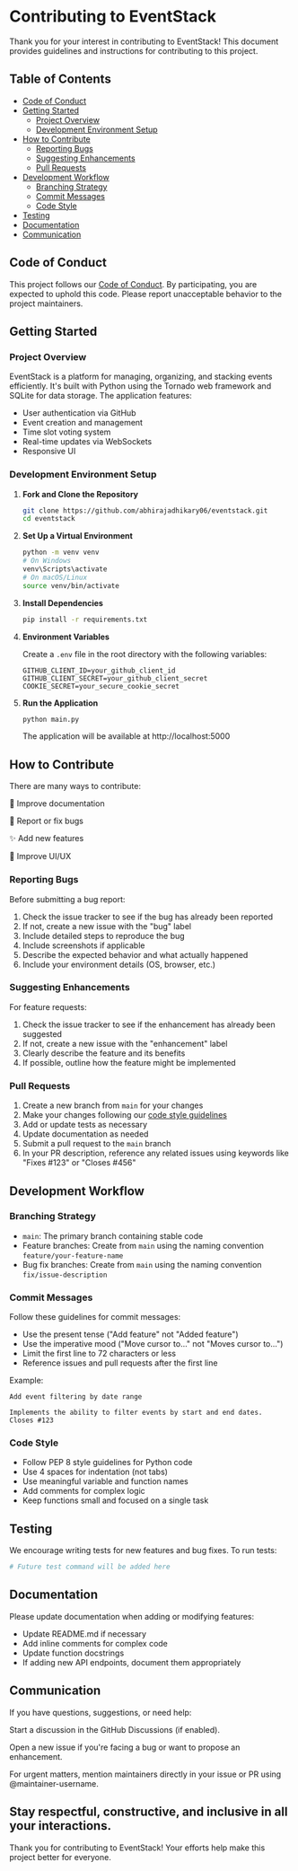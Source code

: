 # Contributing to EventStack

Thank you for your interest in contributing to EventStack! This document provides guidelines and instructions for contributing to this project.

## Table of Contents

- [Code of Conduct](#code-of-conduct)
- [Getting Started](#getting-started)
  - [Project Overview](#project-overview)
  - [Development Environment Setup](#development-environment-setup)
- [How to Contribute](#how-to-contribute)
  - [Reporting Bugs](#reporting-bugs)
  - [Suggesting Enhancements](#suggesting-enhancements)
  - [Pull Requests](#pull-requests)
- [Development Workflow](#development-workflow)
  - [Branching Strategy](#branching-strategy)
  - [Commit Messages](#commit-messages)
  - [Code Style](#code-style)
- [Testing](#testing)
- [Documentation](#documentation)
- [Communication](#communication)

## Code of Conduct

This project follows our [Code of Conduct](CODE_OF_CONDUCT.md). By participating, you are expected to uphold this code. Please report unacceptable behavior to the project maintainers.

## Getting Started

### Project Overview

EventStack is a platform for managing, organizing, and stacking events efficiently. It's built with Python using the Tornado web framework and SQLite for data storage. The application features:

- User authentication via GitHub
- Event creation and management
- Time slot voting system
- Real-time updates via WebSockets
- Responsive UI

### Development Environment Setup

1. **Fork and Clone the Repository**

   ```bash
   git clone https://github.com/abhirajadhikary06/eventstack.git
   cd eventstack
   ```

2. **Set Up a Virtual Environment**

   ```bash
   python -m venv venv
   # On Windows
   venv\Scripts\activate
   # On macOS/Linux
   source venv/bin/activate
   ```

3. **Install Dependencies**

   ```bash
   pip install -r requirements.txt
   ```

4. **Environment Variables**

   Create a `.env` file in the root directory with the following variables:

   ```
   GITHUB_CLIENT_ID=your_github_client_id
   GITHUB_CLIENT_SECRET=your_github_client_secret
   COOKIE_SECRET=your_secure_cookie_secret
   ```

5. **Run the Application**

   ```bash
   python main.py
   ```

   The application will be available at http://localhost:5000

## How to Contribute
There are many ways to contribute:

📃 Improve documentation

🐞 Report or fix bugs

✨ Add new features

🎨 Improve UI/UX


### Reporting Bugs

Before submitting a bug report:

1. Check the issue tracker to see if the bug has already been reported
2. If not, create a new issue with the "bug" label
3. Include detailed steps to reproduce the bug
4. Include screenshots if applicable
5. Describe the expected behavior and what actually happened
6. Include your environment details (OS, browser, etc.)

### Suggesting Enhancements

For feature requests:

1. Check the issue tracker to see if the enhancement has already been suggested
2. If not, create a new issue with the "enhancement" label
3. Clearly describe the feature and its benefits
4. If possible, outline how the feature might be implemented

### Pull Requests

1. Create a new branch from `main` for your changes
2. Make your changes following our [code style guidelines](#code-style)
3. Add or update tests as necessary
4. Update documentation as needed
5. Submit a pull request to the `main` branch
6. In your PR description, reference any related issues using keywords like "Fixes #123" or "Closes #456"

## Development Workflow

### Branching Strategy

- `main`: The primary branch containing stable code
- Feature branches: Create from `main` using the naming convention `feature/your-feature-name`
- Bug fix branches: Create from `main` using the naming convention `fix/issue-description`

### Commit Messages

Follow these guidelines for commit messages:

- Use the present tense ("Add feature" not "Added feature")
- Use the imperative mood ("Move cursor to..." not "Moves cursor to...")
- Limit the first line to 72 characters or less
- Reference issues and pull requests after the first line

Example:
```
Add event filtering by date range

Implements the ability to filter events by start and end dates.
Closes #123
```

### Code Style

- Follow PEP 8 style guidelines for Python code
- Use 4 spaces for indentation (not tabs)
- Use meaningful variable and function names
- Add comments for complex logic
- Keep functions small and focused on a single task

## Testing

We encourage writing tests for new features and bug fixes. To run tests:

```bash
# Future test command will be added here
```

## Documentation

Please update documentation when adding or modifying features:

- Update README.md if necessary
- Add inline comments for complex code
- Update function docstrings
- If adding new API endpoints, document them appropriately

## Communication
If you have questions, suggestions, or need help:

Start a discussion in the GitHub Discussions (if enabled).

Open a new issue if you're facing a bug or want to propose an enhancement.

For urgent matters, mention maintainers directly in your issue or PR using @maintainer-username.

Stay respectful, constructive, and inclusive in all your interactions.
---

Thank you for contributing to EventStack! Your efforts help make this project better for everyone.